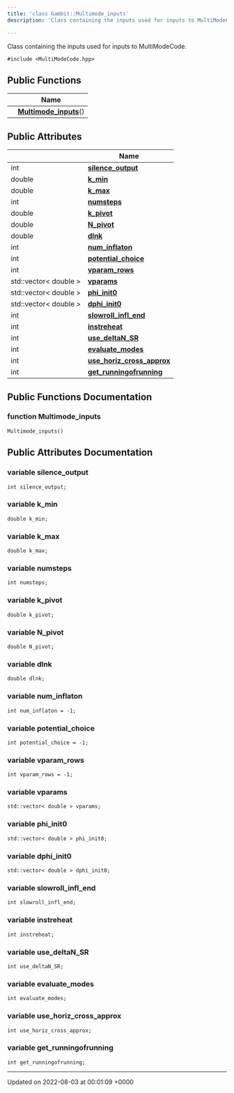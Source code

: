 ```yaml
---
title: 'class Gambit::Multimode_inputs'
description: 'Class containing the inputs used for inputs to MultiModeCode. '

---
```









Class containing the inputs used for inputs to MultiModeCode. 


`#include <MultiModeCode.hpp>`

## Public Functions

|                | Name           |
| -------------- | -------------- |
| | **[Multimode_inputs](/documentation/code/colliderbit_development/classes/classgambit_1_1multimode__inputs/#function-multimode-inputs)**() |

## Public Attributes

|                | Name           |
| -------------- | -------------- |
| int | **[silence_output](/documentation/code/colliderbit_development/classes/classgambit_1_1multimode__inputs/#variable-silence-output)**  |
| double | **[k_min](/documentation/code/colliderbit_development/classes/classgambit_1_1multimode__inputs/#variable-k-min)**  |
| double | **[k_max](/documentation/code/colliderbit_development/classes/classgambit_1_1multimode__inputs/#variable-k-max)**  |
| int | **[numsteps](/documentation/code/colliderbit_development/classes/classgambit_1_1multimode__inputs/#variable-numsteps)**  |
| double | **[k_pivot](/documentation/code/colliderbit_development/classes/classgambit_1_1multimode__inputs/#variable-k-pivot)**  |
| double | **[N_pivot](/documentation/code/colliderbit_development/classes/classgambit_1_1multimode__inputs/#variable-n-pivot)**  |
| double | **[dlnk](/documentation/code/colliderbit_development/classes/classgambit_1_1multimode__inputs/#variable-dlnk)**  |
| int | **[num_inflaton](/documentation/code/colliderbit_development/classes/classgambit_1_1multimode__inputs/#variable-num-inflaton)**  |
| int | **[potential_choice](/documentation/code/colliderbit_development/classes/classgambit_1_1multimode__inputs/#variable-potential-choice)**  |
| int | **[vparam_rows](/documentation/code/colliderbit_development/classes/classgambit_1_1multimode__inputs/#variable-vparam-rows)**  |
| std::vector< double > | **[vparams](/documentation/code/colliderbit_development/classes/classgambit_1_1multimode__inputs/#variable-vparams)**  |
| std::vector< double > | **[phi_init0](/documentation/code/colliderbit_development/classes/classgambit_1_1multimode__inputs/#variable-phi-init0)**  |
| std::vector< double > | **[dphi_init0](/documentation/code/colliderbit_development/classes/classgambit_1_1multimode__inputs/#variable-dphi-init0)**  |
| int | **[slowroll_infl_end](/documentation/code/colliderbit_development/classes/classgambit_1_1multimode__inputs/#variable-slowroll-infl-end)**  |
| int | **[instreheat](/documentation/code/colliderbit_development/classes/classgambit_1_1multimode__inputs/#variable-instreheat)**  |
| int | **[use_deltaN_SR](/documentation/code/colliderbit_development/classes/classgambit_1_1multimode__inputs/#variable-use-deltan-sr)**  |
| int | **[evaluate_modes](/documentation/code/colliderbit_development/classes/classgambit_1_1multimode__inputs/#variable-evaluate-modes)**  |
| int | **[use_horiz_cross_approx](/documentation/code/colliderbit_development/classes/classgambit_1_1multimode__inputs/#variable-use-horiz-cross-approx)**  |
| int | **[get_runningofrunning](/documentation/code/colliderbit_development/classes/classgambit_1_1multimode__inputs/#variable-get-runningofrunning)**  |

## Public Functions Documentation

### function Multimode_inputs

```
Multimode_inputs()
```


## Public Attributes Documentation

### variable silence_output

```
int silence_output;
```


### variable k_min

```
double k_min;
```


### variable k_max

```
double k_max;
```


### variable numsteps

```
int numsteps;
```


### variable k_pivot

```
double k_pivot;
```


### variable N_pivot

```
double N_pivot;
```


### variable dlnk

```
double dlnk;
```


### variable num_inflaton

```
int num_inflaton = -1;
```


### variable potential_choice

```
int potential_choice = -1;
```


### variable vparam_rows

```
int vparam_rows = -1;
```


### variable vparams

```
std::vector< double > vparams;
```


### variable phi_init0

```
std::vector< double > phi_init0;
```


### variable dphi_init0

```
std::vector< double > dphi_init0;
```


### variable slowroll_infl_end

```
int slowroll_infl_end;
```


### variable instreheat

```
int instreheat;
```


### variable use_deltaN_SR

```
int use_deltaN_SR;
```


### variable evaluate_modes

```
int evaluate_modes;
```


### variable use_horiz_cross_approx

```
int use_horiz_cross_approx;
```


### variable get_runningofrunning

```
int get_runningofrunning;
```


-------------------------------

Updated on 2022-08-03 at 00:01:09 +0000